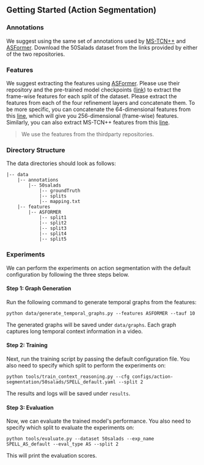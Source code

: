 ## Getting Started (Action Segmentation)
### Annotations
We suggest using the same set of annotations used by [MS-TCN++](https://github.com/sj-li/MS-TCN2) and [ASFormer](https://github.com/ChinaYi/ASFormer). Download the 50Salads dataset from the links provided by either of the two repositories.

### Features
We suggest extracting the features using [ASFormer](https://github.com/ChinaYi/ASFormer). Please use their repository and the pre-trained model checkpoints ([link](https://github.com/ChinaYi/ASFormer/tree/main#reproduce-our-results)) to extract the frame-wise features for each split of the dataset. Please extract the features from each of the four refinement layers and concatenate them. To be more specific, you can concatenate the 64-dimensional features from this [line](https://github.com/ChinaYi/ASFormer/blob/main/model.py#L315), which will give you 256-dimensional (frame-wise) features. Similarly, you can also extract MS-TCN++ features from this [line](https://github.com/sj-li/MS-TCN2/blob/master/model.py#L23).
> We use the features from the thirdparty repositories.

### Directory Structure
The data directories should look as follows:
```
|-- data
    |-- annotations
        |-- 50salads
            |-- groundTruth
            |-- splits
            |-- mapping.txt
    |-- features
        |-- ASFORMER
            |-- split1
            |-- split2
            |-- split3
            |-- split4
            |-- split5
```

### Experiments
We can perform the experiments on action segmentation with the default configuration by following the three steps below.

#### Step 1: Graph Generation
Run the following command to generate temporal graphs from the features:
```
python data/generate_temporal_graphs.py --features ASFORMER --tauf 10
```
The generated graphs will be saved under `data/graphs`. Each graph captures long temporal context information in a video.

#### Step 2: Training
Next, run the training script by passing the default configuration file. You also need to specify which split to perform the experiments on:
```
python tools/train_context_reasoning.py --cfg configs/action-segmentation/50salads/SPELL_default.yaml --split 2
```
The results and logs will be saved under `results`.

#### Step 3: Evaluation
Now, we can evaluate the trained model's performance. You also need to specify which split to evaluate the experiments on:
```
python tools/evaluate.py --dataset 50salads --exp_name SPELL_AS_default --eval_type AS --split 2
```
This will print the evaluation scores.
